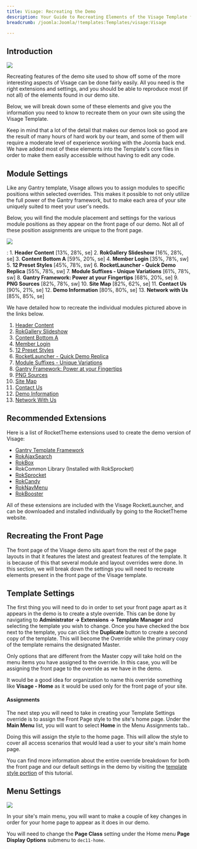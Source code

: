 ```yaml
---
title: Visage: Recreating the Demo
description: Your Guide to Recreating Elements of the Visage Template for Joomla
breadcrumb: /joomla:Joomla/!templates:Templates/visage:Visage

---
```


Introduction
-----

![][Visage2]

Recreating features of the demo site used to show off some of the more interesting aspects of Visage can be done fairly easily. All you need is the right extensions and settings, and you should be able to reproduce most (if not all) of the elements found in our demo site. 

Below, we will break down some of these elements and give you the information you need to know to recreate them on your own site using the Visage Template.

Keep in mind that a lot of the detail that makes our demos look so good are the result of many hours of hard work by our team, and some of them will require a moderate level of experience working with the Joomla back end. We have added most of these elements into the Template's core files in order to make them easily accessible without having to edit any code.

Module Settings
-----

Like any Gantry template, Visage allows you to assign modules to specific positions within selected overrides. This makes it possible to not only utilize the full power of the Gantry framework, but to make each area of your site uniquely suited to meet your user's needs.

Below, you will find the module placement and settings for the various module positions as they appear on the front page of our demo. Not all of these position assignments are unique to the front page.

![][Visage]

:   1. **Header Content**  [13%, 28%, se]
    2. **RokGallery Slideshow**  [16%, 28%, se]
    3. **Content Bottom A**  [59%, 20%, se]
    4. **Member Login** [35%, 78%, sw]
    5. **12 Preset Styles** [45%, 78%, sw]
    6. **RocketLauncher - Quick Demo Replica** [55%, 78%, sw]
    7. **Module Suffixes - Unique Variations** [61%, 78%, sw]
    8. **Gantry Framework: Power at your Fingertips** [68%, 20%, se]
    9. **PNG Sources** [82%, 78%, sw]
    10. **Site Map** [82%, 62%, se]
    11. **Contact Us** [90%, 21%, se]
    12. **Demo Information** [80%, 80%, se]
    13. **Network with Us** [85%, 85%, se]

We have detailed how to recreate the individual modules pictured above in the links below.

1. [Header Content][module1]
2. [RokGallery Slideshow][module2]
3. [Content Bottom A][module3]
4. [Member Login][module4]
5. [12 Preset Styles][module5]
6. [RocketLauncher - Quick Demo Replica][module6]
7. [Module Suffixes - Unique Variations][module7]
8. [Gantry Framework: Power at your Fingertips][module8]
9. [PNG Sources][module9]
10. [Site Map][module10]
11. [Contact Us][module11]
12. [Demo Information][module12]
13. [Network With Us][module13]

Recommended Extensions
-----

Here is a list of RocketTheme extensions used to create the demo version of Visage:

* [Gantry Template Framework][gantry]
* [RokAjaxSearch][rokajaxsearch]
* [RokBox][rokbox]
* RokCommon Library (Installed with RokSprocket)
* [RokSprocket][roksprocket]
* [RokCandy][rokcandy]
* [RokNavMenu][roknavmenu]
* [RokBooster][rokbooster]

All of these extensions are included with the Visage RocketLauncher, and can be downloaded and installed individually by going to the RocketTheme website.

Recreating the Front Page
-----

The front page of the Visage demo sits apart from the rest of the page layouts in that it features the latest and greatest features of the template. It is because of this that several module and layout overrides were done. In this section, we will break down the settings you will need to recreate elements present in the front page of the Visage template.

Template Settings
-----

The first thing you will need to do in order to set your front page apart as it appears in the demo is to create a style override. This can be done by navigating to **Administrator -> Extensions -> Template Manager** and selecting the template you wish to change.  Once you have checked the box next to the template, you can click the **Duplicate** button to create a second copy of the template. This will become the Override while the primary copy of the template remains the designated Master.

Only options that are different from the Master copy will take hold on the menu items you have assigned to the override. In this case, you will be assigning the front page to the override as we have in the demo.

It would be a good idea for organization to name this override something like **Visage - Home** as it would be used only for the front page of your site.

#### Assignments

The next step you will need to take in creating your Template Settings override is to assign the Front Page style to the site's home page. Under the **Main Menu** list, you will want to select **Home** in the Menu Assignments tab..

Doing this will assign the style to the home page. This will allow the style to cover all access scenarios that would lead a user to your site's main home page.

You can find more information about the entire override breakdown for both the front page and our default settings in the demo by visiting the [template style portion][demooverride] of this tutorial.

Menu Settings
-----

![][mainmenu]

In your site's main menu, you will want to make a couple of key changes in order for your home page to appear as it does in our demo.

You will need to change the **Page Class** setting under the Home menu **Page Display Options** submenu to `dec11-home`.

[gantry]: http://gantry-framework.org/download
[rokajaxsearch]: http://www.rockettheme.com/extensions-joomla/rokajaxsearch
[rokbox]: http://www.rockettheme.com/extensions-joomla/rokbox
[roksprocket]: http://www.rockettheme.com/extensions-joomla/roksprocket
[Visage]: assets/visage2.jpeg
[Visage2]: assets/visage.jpeg
[demooverride]: demo_override.md
[roknavmenu]: http://www.rockettheme.com/extensions-joomla/roknavmenu
[rokbooster]: http://www.rockettheme.com/extensions-joomla/rokbooster
[rokcandy]: http://www.rockettheme.com/extensions-joomla/rokcandy
[module1]: demo_module_1.md
[module2]: demo_module_2.md
[module3]: demo_module_3.md
[module4]: demo_module_4.md
[module5]: demo_module_5.md
[module6]: demo_module_6.md
[module7]: demo_module_7.md
[module8]: demo_module_8.md
[module9]: demo_module_9.md
[module10]: demo_module_10.md
[module11]: demo_module_11.md
[module12]: demo_module_12.md
[module13]: demo_module_13.md
[module14]: demo_module_14.md
[module15]: demo_module_15.md
[mainmenu]: assets/menu_1.jpg
[icons]: http://fortawesome.github.io/Font-Awesome/icons/
[article]: assets/article.jpg